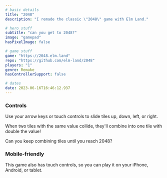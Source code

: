 ```yaml
---
# basic details
title: "2048"
description: "I remade the classic \"2048\" game with Elm Land."

# hero stuff
subtitle: "can you get to 2048?"
image: "gamepad"
hasPixelImage: false

# game stuff
game: "https://2048.elm.land"
repo: "https://github.com/elm-land/2048"
players: "1"
genre: Remake
hasControllerSupport: false

# dates
date: 2023-06-16T16:46:12.937
---
```


### Controls

Use your arrow keys or touch controls to slide tiles up, down, left, or right.

When two tiles with the same value collide, they'll combine into one tile with double the value!

Can you keep combining tiles until you reach 2048?


### Mobile-friendly

This game also has touch controls, so you can play it on your iPhone, Android, or tablet.
